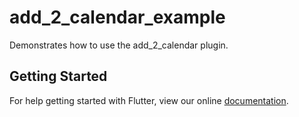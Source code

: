 # add_2_calendar_example

Demonstrates how to use the add_2_calendar plugin.

## Getting Started

For help getting started with Flutter, view our online
[documentation](https://flutter.io/).
